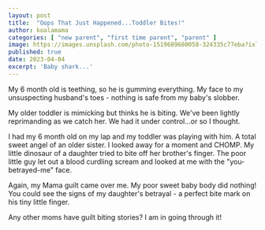 ```yaml
---
layout: post
title:  "Oops That Just Happened...Toddler Bites!"
author: koalamama
categories: [ "new parent", "first time parent", "parent" ]
image: https://images.unsplash.com/photo-1519689680058-324335c77eba?ixlib=rb-4.0.3&ixid=MnwxMjA3fDB8MHxwaG90by1wYWdlfHx8fGVufDB8fHx8&auto=format&fit=crop&w=1170&q=80
published: true
date: 2023-04-04
excerpt: 'Baby shark...'
---
```


My 6 month old is teething, so he is gumming everything. My face to my unsuspecting husband's toes - nothing is safe from my baby's slobber.

My older toddler is mimicking but thinks he is biting. We've been lightly reprimanding as we catch her. We had it under control…or so I thought.

I had my 6 month old on my lap and my toddler was playing with him. A total sweet angel of an older sister. I looked away for a moment and CHOMP. My little dinosaur of a daughter tried to bite off her brother's finger. The poor little guy let out a blood curdling scream and looked at me with the "you-betrayed-me" face.

Again, my Mama guilt came over me. My poor sweet baby body did nothing! You could see the signs of my daughter's betrayal - a perfect bite mark on his tiny little finger.

Any other moms have guilt biting stories? I am in going through it!
